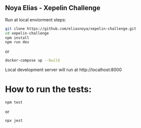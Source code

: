 ## Noya Elias - Xepelin Challenge

Run at local enviorment steps:

```bash
git clone https://github.com/eliasnoya/xepelin-challenge.git
cd xepelin-challenge
npm install
npm run dev
```

or

```bash
docker-compose up --build
```

Local development server will run at http://localhost:8000

# How to run the tests:

```bash
npm test
```

or

```bash
npx jest
```
